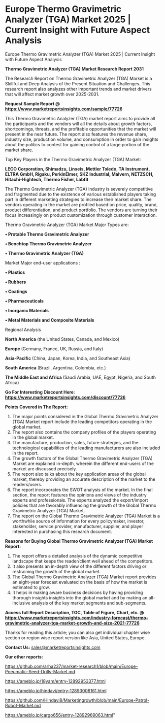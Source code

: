 # Europe Thermo Gravimetric Analyzer (TGA) Market 2025 | Current Insight with Future Aspect Analysis
Europe Thermo Gravimetric Analyzer (TGA) Market 2025 | Current Insight with Future Aspect Analysis

<strong>Thermo Gravimetric Analyzer (TGA) Market Research Report 2031</strong>

The Research Report on Thermo Gravimetric Analyzer (TGA) Market is a Skillful and Deep Analysis of the Present Situation and Challenges. This research report also analyzes other important trends and market drivers that will affect market growth over 2025-2031.

<strong>Request Sample Report @ <a href=https://www.marketreportsinsights.com/sample/77726>https://www.marketreportsinsights.com/sample/77726</a></strong>

This Thermo Gravimetric Analyzer (TGA) market report aims to provide all the participants and the vendors will all the details about growth factors, shortcomings, threats, and the profitable opportunities that the market will present in the near future. The report also features the revenue share, industry size, production volume, and consumption in order to gain insights about the politics to contest for gaining control of a large portion of the market share.

Top Key Players in the Thermo Gravimetric Analyzer (TGA) Market:

<strong>LECO Corporation, Shimadzu, Linseis, Mettler Toledo, TA Instrument, ELTRA GmbH, Rigaku, PerkinElmer, SKZ Industrial, Malvern, NETZSCH, Hitachi-Hightech, Thermo Fisher, Labfit</strong>

The Thermo Gravimetric Analyzer (TGA) Industry is severely competitive and fragmented due to the existence of various established players taking part in different marketing strategies to increase their market share. The vendors operating in the market are profiled based on price, quality, brand, product differentiation, and product portfolio. The vendors are turning their focus increasingly on product customization through customer interaction.

Thermo Gravimetric Analyzer (TGA) Market Major Types are:

<strong>• Protable Thermo Gravimetric Analyzer

• Benchtop Thermo Gravimetric Analyzer

• Thermo Gravimetric Analyzer (TGA)</strong>

Market Major end-user applications :

<strong>• Plastics

• Rubbers

• Coatings

• Pharmaceuticals

• Inorganic Materials

• Metal Materials and Composite Materials</strong>

Regional Analysis

</u><strong><b>North America</b></strong> (the United States, Canada, and Mexico)

<strong><b>Europe </b></strong>(Germany, France, UK, Russia, and Italy)

<strong><b>Asia-Pacific</b></strong> (China, Japan, Korea, India, and Southeast Asia)

<strong><b>South America</b></strong> (Brazil, Argentina, Colombia, etc.)

<strong><b>The Middle East and Africa</b></strong> (Saudi Arabia, UAE, Egypt, Nigeria, and South Africa)

<strong>Go For Interesting Discount Here: <a href=https://www.marketreportsinsights.com/discount/77726>https://www.marketreportsinsights.com/discount/77726</a></strong>

<strong>Points Covered in The Report:</strong>
<ol>
  <li>The major points considered in the Global Thermo Gravimetric Analyzer (TGA) Market report include the leading competitors operating in the global market.</li>
  <li>The report also contains the company profiles of the players operating in the global market.</li>
  <li>The manufacture, production, sales, future strategies, and the technological capabilities of the leading manufacturers are also included in the report.</li>
  <li>The growth factors of the Global Thermo Gravimetric Analyzer (TGA) Market are explained in-depth, wherein the different end-users of the market are discussed precisely.</li>
  <li>The report also talks about the key application areas of the global market, thereby providing an accurate description of the market to the readers/users.</li>
  <li>The report incorporates the SWOT analysis of the market. In the final section, the report features the opinions and views of the industry experts and professionals. The experts analyzed the export/import policies that are favorably influencing the growth of the Global Thermo Gravimetric Analyzer (TGA) Market.</li>
  <li>The report on the Global Thermo Gravimetric Analyzer (TGA) Market is a worthwhile source of information for every policymaker, investor, stakeholder, service provider, manufacturer, supplier, and player interested in purchasing this research document.</li>
</ol>
<strong>Reasons for Buying Global Thermo Gravimetric Analyzer (TGA) Market Report:</strong>

<ol>
  <li>The report offers a detailed analysis of the dynamic competitive landscape that keeps the reader/client well ahead of the competitors.</li>
  <li>It also presents an in-depth view of the different factors driving or restraining the growth of the global market.</li>
  <li>The Global Thermo Gravimetric Analyzer (TGA) Market report provides an eight-year forecast evaluated on the basis of how the market is estimated to grow.</li>
  <li>It helps in making aware business decisions by having providing thorough insights insights into the global market and by making an all-inclusive analysis of the key market segments and sub-segments.</li>
</ol>
<strong>Access full Report Description, TOC, Table of Figure, Chart, etc. @ <a href=https://www.marketreportsinsights.com/industry-forecast/thermo-gravimetric-analyzer-tga-market-growth-and-size-2021-77726>https://www.marketreportsinsights.com/industry-forecast/thermo-gravimetric-analyzer-tga-market-growth-and-size-2021-77726</a></strong>


Thanks for reading this article; you can also get individual chapter wise section or region wise report version like Asia, United States, Europe.

<strong>Contact Us:</strong>
sales@marketreportsinsights.com

<strong>Our other reports:</strong>

<a href=https://github.com/arha237/market-research1/blob/main/Europe-Pneumatic-Seed-Drills-Market.md>https://github.com/arha237/market-research1/blob/main/Europe-Pneumatic-Seed-Drills-Market.md</a>

<a href=https://ameblo.jp/18yam/entry-12892953377.html>https://ameblo.jp/18yam/entry-12892953377.html</a>

<a href=https://ameblo.jp/hindavi/entry-12893008161.html>https://ameblo.jp/hindavi/entry-12893008161.html</a>

<a href=https://github.com/Hindavi8/Marketingrowth/blob/main/Europe-Patrol-Robot-Market.md>https://github.com/Hindavi8/Marketingrowth/blob/main/Europe-Patrol-Robot-Market.md</a>

<a href=https://ameblo.jp/cargo656/entry-12892969063.html>https://ameblo.jp/cargo656/entry-12892969063.html</a>"

